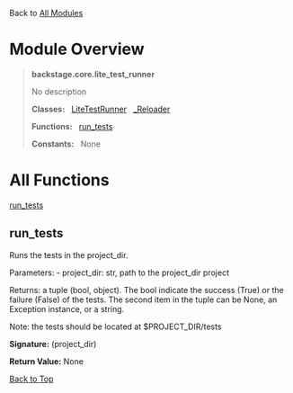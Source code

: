 Back to [All Modules](https://github.com/pyrustic/backstage/blob/master/docs/modules/README.md#readme)

# Module Overview

> **backstage.core.lite\_test\_runner**
> 
> No description
>
> **Classes:** &nbsp; [LiteTestRunner](https://github.com/pyrustic/backstage/blob/master/docs/modules/content/backstage.core.lite_test_runner/content/classes/LiteTestRunner.md#class-litetestrunner) &nbsp; [\_Reloader](https://github.com/pyrustic/backstage/blob/master/docs/modules/content/backstage.core.lite_test_runner/content/classes/_Reloader.md#class-_reloader)
>
> **Functions:** &nbsp; [run\_tests](#run_tests)
>
> **Constants:** &nbsp; None

# All Functions
[run\_tests](#run_tests)

## run\_tests
Runs the tests in the project_dir.

Parameters:
    - project_dir: str, path to the project_dir project

Returns: a tuple (bool, object). The bool indicate the success
(True) or the failure (False) of the tests.
The second item in the tuple can be None, an Exception instance, or a string.

Note: the tests should be located at $PROJECT_DIR/tests



**Signature:** (project\_dir)



**Return Value:** None

[Back to Top](#module-overview)


